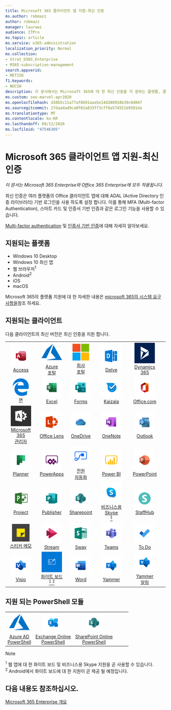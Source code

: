 ```yaml
---
title: Microsoft 365 클라이언트 앱 지원-최신 인증
ms.author: robmazz
author: robmazz
manager: laurawi
audience: ITPro
ms.topic: article
ms.service: o365-administration
localization_priority: Normal
ms.collection:
- Strat_O365_Enterprise
- M365-subscription-management
search.appverid:
- MET150
f1.keywords:
- NOCSH
description: 이 문서에서는 Microsoft 365에 대 한 최신 인증을 지 원하는 플랫폼, 클라이언트 및 Powershell 모듈에 대해 설명 합니다.
ms.custom: seo-marvel-apr2020
ms.openlocfilehash: d38b5c11a77af8691aaa5e14d288918b39c0d847
ms.sourcegitcommit: 27daadad9ca0f02a833ff3cff8a574551b9581da
ms.translationtype: MT
ms.contentlocale: ko-KR
ms.lasthandoff: 09/12/2020
ms.locfileid: "47546305"
---
```

# <a name="microsoft-365-client-app-support---modern-authentication"></a>Microsoft 365 클라이언트 앱 지원-최신 인증

*이 문서는 Microsoft 365 Enterprise와 Office 365 Enterprise에 모두 적용됩니다.*

최신 인증은 여러 플랫폼의 Office 클라이언트 앱에 대해 ADAL (Active Directory 인증 라이브러리) 기반 로그인을 사용 하도록 설정 합니다. 이를 통해 MFA (Multi-factor Authentication), 스마트 카드 및 인증서 기반 인증과 같은 로그인 기능을 사용할 수 있습니다.

[Multi-factor authentication](https://docs.microsoft.com/azure/active-directory/authentication/multi-factor-authentication) 및 [인증서 기반 인증](https://docs.microsoft.com/azure/active-directory/active-directory-certificate-based-authentication-get-started)에 대해 자세히 알아보세요.

## <a name="supported-platforms"></a>지원되는 플랫폼

 - Windows 10 Desktop
 - Windows 10 최신 앱
 - 웹 브라우저<sup>1</sup>
 - Android<sup>2</sup>
 - iOS
 - macOS

Microsoft 365의 플랫폼 지원에 대 한 자세한 내용은 [microsoft 365의 시스템 요구 사항을](https://products.office.com/office-system-requirements)참조 하세요.

## <a name="supported-clients"></a>지원되는 클라이언트

다음 클라이언트의 최신 버전은 최신 인증을 지원 합니다.

| | | | | | |
|:---:|:---:|:---:|:---:|:---:|:---:|
| ![Access 아이콘](../media/o365-access-64x64.png) <br> [Access](https://products.office.com/access) | ![Azure 아이콘](../media/o365-azure-64x64.png) <br> [Azure <br> 포털 ](https://azure.microsoft.com/features/azure-portal/) | ![회사 포털 아이콘](../media/o365-microsoft-64x64.png) <br> [회사 <br> 포털 ](https://docs.microsoft.com/intune-user-help/sign-in-to-the-company-portal) | ![Delve 아이콘](../media/o365-delve-64x64.png) <br> [Delve](https://products.office.com/business/intelligent-search) | ![Dynamics 365 아이콘](../media/o365-dynamics365-64x64.png) <br> [Dynamics 365](https://dynamics.microsoft.com) 
| ![에 지 아이콘](../media/o365-edge-64x64.png) <br> [면](https://www.microsoft.com/windows/microsoft-edge) | ![Excel 아이콘](../media/o365-excel-64x64.png) <br> [Excel](https://products.office.com/excel) | ![Forms 아이콘](../media/o365-forms-64x64.png) <br> [Forms​​](https://flow.microsoft.com/connectors/shared_microsoftforms/microsoft-forms/) | ![Kaizala 아이콘](../media/o365-kaizala-64x64.png) <br> [Kaizala](https://products.office.com/en/business/microsoft-kaizala) | ![Office.com 아이콘](../media/o365-office-64x64.png) <br> [Office.com](https://www.office.com/) 
| ![Office 365 관리 아이콘](../media/o365-o365admin-64x64.png) <br> [Microsoft 365 <br> 관리자](https://products.office.com/business/manage-office-365-admin-app) | ![렌즈 아이콘](../media/o365-lens-64x64.png) <br> [Office Lens](https://www.microsoft.com/p/office-lens/9wzdncrfj3t8?activetab=pivot%3Aoverviewtab) | ![비즈니스용 OneDrive 아이콘](../media/o365-OneDrive-64x64.png) <br> [OneDrive](https://products.office.com/onedrive-for-business/online-cloud-storage) |  ![OneNote 아이콘](../media/o365-OneNote-64x64.png) <br> [OneNote](https://products.office.com/onenote) | ![Outlook 아이콘](../media/o365-outlook-64x64.png) <br> [Outlook](https://products.office.com/outlook) 
| ![Planner 아이콘](../media/o365-planner-64x64.png) <br> [Planner](https://products.office.com/business/task-management-software) | ![PowerApps 아이콘](../media/o365-powerapps-64x64.png) <br> [PowerApps ](https://powerapps.microsoft.com) | ![전원 자동화 아이콘](../media/o365-flow-64x64.png) <br> [전원 <br> 자동화](https://flow.microsoft.com) | ![PowerBI 아이콘](../media/o365-powerbi-64x64.png) <br> [Power BI](https://powerbi.microsoft.com)| ![PowerPoint 아이콘](../media/o365-powerpoint-64x64.png) <br> [PowerPoint](https://products.office.com/powerpoint) 
| ![Project 아이콘](../media/o365-project-64x64.png) <br> [Project](https://products.office.com/project) | ![Publisher 아이콘](../media/o365-publisher-64x64.png) <br> [Publisher](https://products.office.com/publisher) | ![SharePoint 아이콘](../media/o365-sharepoint-64x64.png) <br> [Sharepoint](https://products.office.com/sharepoint) | ![비즈니스용 Skype 아이콘](../media/o365-skypeforbusiness-64x64.png) <br> [비즈니스용 Skype <br> <sup>1</sup>](https://www.skype.com/business/) | ![StaffHub 아이콘](../media/o365-staffhub-64x64.png) <br> [StaffHub](https://products.office.com/microsoft-staffhub/staff-scheduling-software)
| ![스티커 메모 아이콘](../media/o365-stickynotes-64x64.png) <br> [스티커 메모](https://www.microsoft.com/p/microsoft-sticky-notes/9nblggh4qghw) | ![Stream 아이콘](../media/o365-stream-64x64.png) <br> [Stream](https://stream.microsoft.com) | ![Sway 아이콘](../media/o365-sway-64x64.png) <br> [Sway](https://sway.com) | ![Teams 아이콘](../media/o365-teams-64x64.png) <br> [Teams](https://products.office.com/microsoft-teams/group-chat-software) | ![할 일 아이콘](../media/o365-todo-64x64.png) <br> [To Do](https://todo.microsoft.com) 
| ![Visio 아이콘](../media/o365-visio-64x64.png) <br> [Visio](https://products.office.com/visio/flowchart-software) | ![Whiteboard 아이콘](../media/o365-whiteboard-64x64.png) <br> [화이트 보드<sup>1</sup>,<sup>2</sup>](https://whiteboard.microsoft.com/) | ![Word 아이콘](../media/o365-word-64x64.png) <br> [Word](https://products.office.com/word) | ![Yammer 아이콘](../media/o365-yammer-64x64.png) <br> [Yammer](https://products.office.com/yammer/yammer-overview) | ![Yammer 아이콘](../media/o365-yammer-64x64.png) <br> [Yammer <br> 알림](https://products.office.com/yammer/yammer-overview) |  |

## <a name="supported-powershell-modules"></a>지원 되는 PowerShell 모듈

| | | | | | |
|:---:|:---:|:---:|:---:|:---:|:---:|
| ![Azure 아이콘](../media/o365-azure-64x64.png) <br> [Azure AD <br> PowerShell](https://docs.microsoft.com/powershell/azure/active-directory/overview?view=azureadps-2.0) | ![Exchange 아이콘](../media/o365-exchange-64x64.png) <br> [Exchange Online <br> PowerShell](https://docs.microsoft.com/powershell/exchange/exchange-online-powershell) | ![SharePoint 아이콘](../media/o365-sharepoint-64x64.png) <br> [SharePoint Online <br> PowerShell](https://docs.microsoft.com/powershell/sharepoint/sharepoint-online/connect-sharepoint-online)

> [!NOTE]
> <sup>1</sup> 웹 앱에 대 한 화이트 보드 및 비즈니스용 Skype 지원을 곧 사용할 수 있습니다. <br>
> <sup>2</sup> Android에서 화이트 보드에 대 한 지원이 곧 제공 될 예정입니다.

## <a name="see-also"></a>다음 내용도 참조하십시오.

[Microsoft 365 Enterprise 개요](microsoft-365-overview.md)
